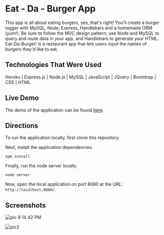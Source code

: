 # Eat - Da - Burger App

This app is all about eating burgers, yes, that's right! You'll create a burger logger with MySQL, Node, Express, Handlebars and a homemade ORM (yum!). Be sure to follow the MVC design pattern; use Node and MySQL to query and route data in your app, and Handlebars to generate your HTML. Eat-Da-Burger! is a restaurant app that lets users input the names of burgers they'd like to eat.

## Technologies That Were Used
Heroku | Express.js | Node.js | MySQL | JavaScript | JQuery | Bootstrap | CSS | HTML

## Live Demo

The demo of the application can be found [here](https://infinite-hamlet-45472.herokuapp.com/).

## Directions

To run the application locally, first clone this repository.
	
Next, install the application dependencies.

	npm install
	
Finally, run the node server locally.

	node server
	
Now, open the local application on port 8080 at the URL: `http://localhost:8080/`.

## Screenshots

![pic 9 14 42 PM](https://user-images.githubusercontent.com/64044377/92985000-463ce100-f474-11ea-95be-f183762a312b.png)

![pic2](https://user-images.githubusercontent.com/64044377/92985004-4a68fe80-f474-11ea-967c-f53945788b30.png)

